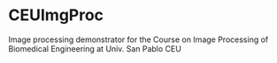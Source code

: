 # CEUImgProc

Image processing demonstrator for the Course on Image Processing of Biomedical Engineering at Univ. San Pablo CEU
